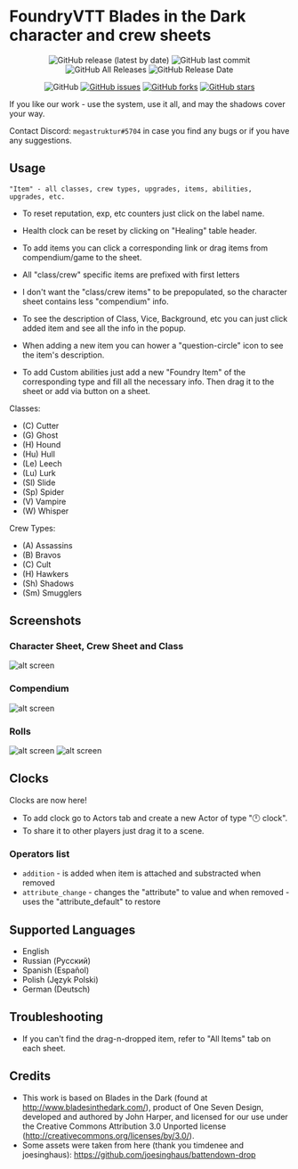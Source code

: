 # FoundryVTT Blades in the Dark character and crew sheets

<p align="center">
<img alt="GitHub release (latest by date)" src="https://img.shields.io/github/v/release/megastruktur/foundryvtt-battendown-drop"> <img alt="GitHub last commit" src="https://img.shields.io/github/last-commit/megastruktur/foundryvtt-battendown-drop"> <img alt="GitHub All Releases" src="https://img.shields.io/github/downloads/megastruktur/foundryvtt-battendown-drop/total" /> <img alt="GitHub Release Date" src="https://img.shields.io/github/release-date/megastruktur/foundryvtt-battendown-drop?label=latest%20release" /> 
</p>
<p align="center">
<img alt="GitHub" src="https://img.shields.io/github/license/megastruktur/foundryvtt-battendown-drop"> <a href="https://github.com/megastruktur/foundryvtt-battendown-drop/issues"><img alt="GitHub issues" src="https://img.shields.io/github/issues/megastruktur/foundryvtt-battendown-drop"></a> <a href="https://github.com/megastruktur/foundryvtt-battendown-drop/network"><img alt="GitHub forks" src="https://img.shields.io/github/forks/megastruktur/foundryvtt-battendown-drop"></a> <a href="https://github.com/megastruktur/foundryvtt-battendown-drop/stargazers"><img alt="GitHub stars" src="https://img.shields.io/github/stars/megastruktur/foundryvtt-battendown-drop"></a> 
</p>

If you like our work - use the system, use it all, and may the shadows cover your way.

Contact Discord: `megastruktur#5704` in case you find any bugs or if you have any suggestions.

## Usage
`"Item" - all classes, crew types, upgrades, items, abilities, upgrades, etc.`

- To reset reputation, exp, etc counters just click on the label name.
- Health clock can be reset by clicking on "Healing" table header.
- To add items you can click a corresponding link or drag items from compendium/game to the sheet.
- All "class/crew" specific items are prefixed with first letters

- I don't want the "class/crew items" to be prepopulated, so the character sheet contains less "compendium" info.
- To see the description of Class, Vice, Background, etc you can just click added item and see all the info in the popup.
- When adding a new item you can hower a "question-circle" icon to see the item's description.
- To add Custom abilities just add a new "Foundry Item" of the corresponding type and fill all the necessary info. Then drag it to the sheet or add via button on a sheet.

Classes:
- (C)  Cutter
- (G)  Ghost
- (H)  Hound
- (Hu) Hull
- (Le) Leech
- (Lu) Lurk
- (Sl) Slide
- (Sp) Spider
- (V)  Vampire
- (W)  Whisper

Crew Types:
- (A)  Assassins
- (B)  Bravos
- (C)  Cult
- (H)  Hawkers
- (Sh) Shadows
- (Sm) Smugglers

## Screenshots

### Character Sheet, Crew Sheet and Class
![alt screen][screenshot_all]

### Compendium
![alt screen][screenshot_compendium]

### Rolls
![alt screen][screenshot_roll_1]
![alt screen][screenshot_roll_2]

## Clocks
Clocks are now here!
- To add clock go to Actors tab and create a new Actor of type "🕛 clock".
- To share it to other players just drag it to a scene.

### Operators list
- `addition` - is added when item is attached and substracted when removed
- `attribute_change` - changes the "attribute" to value and when removed - uses the "attribute_default" to restore

## Supported Languages
- English
- Russian (Русский)
- Spanish (Español)
- Polish (Język Polski)
- German (Deutsch)

## Troubleshooting
- If you can't find the drag-n-dropped item, refer to "All Items" tab on each sheet.

## Credits
- This work is based on Blades in the Dark (found at http://www.bladesinthedark.com/), product of One Seven Design, developed and authored by John Harper, and licensed for our use under the Creative Commons Attribution 3.0 Unported license (http://creativecommons.org/licenses/by/3.0/).
- Some assets were taken from here (thank you  timdenee and joesinghaus): https://github.com/joesinghaus/battendown-drop


[screenshot_all]: ./images/screenshot_all.png "screenshot_all"
[screenshot_compendium]: ./images/screenshot_compendium.png "screenshot_compendium"
[screenshot_roll_1]: ./images/screenshot_roll_1.png "screenshot_roll_1"
[screenshot_roll_2]: ./images/screenshot_roll_2.png "screenshot_roll_2"
